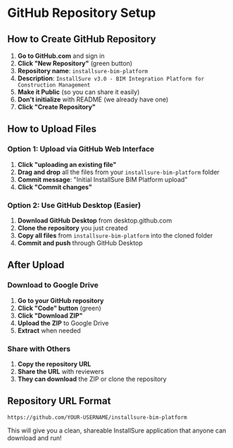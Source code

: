 # GitHub Repository Setup

## How to Create GitHub Repository

1. **Go to GitHub.com** and sign in
2. **Click "New Repository"** (green button)
3. **Repository name**: `installsure-bim-platform`
4. **Description**: `InstallSure v3.0 - BIM Integration Platform for Construction Management`
5. **Make it Public** (so you can share it easily)
6. **Don't initialize** with README (we already have one)
7. **Click "Create Repository"**

## How to Upload Files

### Option 1: Upload via GitHub Web Interface

1. **Click "uploading an existing file"**
2. **Drag and drop** all the files from your `installsure-bim-platform` folder
3. **Commit message**: "Initial InstallSure BIM Platform upload"
4. **Click "Commit changes"**

### Option 2: Use GitHub Desktop (Easier)

1. **Download GitHub Desktop** from desktop.github.com
2. **Clone the repository** you just created
3. **Copy all files** from `installsure-bim-platform` into the cloned folder
4. **Commit and push** through GitHub Desktop

## After Upload

### Download to Google Drive

1. **Go to your GitHub repository**
2. **Click "Code" button** (green)
3. **Click "Download ZIP"**
4. **Upload the ZIP** to Google Drive
5. **Extract** when needed

### Share with Others

1. **Copy the repository URL**
2. **Share the URL** with reviewers
3. **They can download** the ZIP or clone the repository

## Repository URL Format

`https://github.com/YOUR-USERNAME/installsure-bim-platform`

This will give you a clean, shareable InstallSure application that anyone can download and run!
